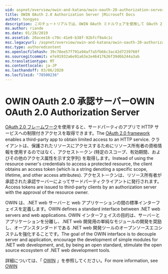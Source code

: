 ```yaml
---
uid: aspnet/overview/owin-and-katana/owin-oauth-20-authorization-server
title: OWIN OAuth 2.0 Authorization Server |Microsoft Docs
author: hongyes
description: このチュートリアルでは、OWIN OAuth ミドルウェアを使用して OAuth 2.0 承認サーバーを実装する方法について説明します。 これは、outlin のみを含む高度なチュートリアルです...
ms.author: riande
ms.date: 01/28/2019
ms.assetid: 20acee16-c70c-41e9-b38f-92bfcf9a4c1c
msc.legacyurl: /aspnet/overview/owin-and-katana/owin-oauth-20-authorization-server
msc.type: authoredcontent
ms.openlocfilehash: 39c78ee57f791a94af7a5fb66c3ac42d7239760f
ms.sourcegitcommit: e7e91932a6e91a63e2e46417626f39d6b244a3ab
ms.translationtype: MT
ms.contentlocale: ja-JP
ms.lasthandoff: 03/06/2020
ms.locfileid: "78500236"
---
```

# <a name="owin-oauth-20-authorization-server"></a><span data-ttu-id="d5ecc-104">OWIN OAuth 2.0 承認サーバー</span><span class="sxs-lookup"><span data-stu-id="d5ecc-104">OWIN OAuth 2.0 Authorization Server</span></span>

<span data-ttu-id="d5ecc-105">[OAuth 2.0 フレームワーク](http://tools.ietf.org/html/rfc6749)を使用すると、サードパーティのアプリで HTTP サービスへの制限付きアクセスを取得できます。</span><span class="sxs-lookup"><span data-stu-id="d5ecc-105">The [OAuth 2.0 framework](http://tools.ietf.org/html/rfc6749) enables a third-party app to obtain limited access to an HTTP service.</span></span> <span data-ttu-id="d5ecc-106">クライアントは、保護されたリソースにアクセスするためにリソース所有者の資格情報を使用するのではなく、アクセストークン (特定のスコープ、有効期間、およびその他のアクセス属性を示す文字列) を取得します。</span><span class="sxs-lookup"><span data-stu-id="d5ecc-106">Instead of using the resource owner's credentials to access a protected resource, the client obtains an access token (which is a string denoting a specific scope, lifetime, and other access attributes).</span></span> <span data-ttu-id="d5ecc-107">アクセストークンは、リソース所有者が承認された承認サーバーによってサードパーティクライアントに発行されます。</span><span class="sxs-lookup"><span data-stu-id="d5ecc-107">Access tokens are issued to third-party clients by an authorization server with the approval of the resource owner.</span></span>

<span data-ttu-id="d5ecc-108">OWIN は、.NET web サーバーと web アプリケーションの間の標準インターフェイスを定義します。</span><span class="sxs-lookup"><span data-stu-id="d5ecc-108">OWIN defines a standard interface between .NET web servers and web applications.</span></span> <span data-ttu-id="d5ecc-109">OWIN インターフェイスの目的は、サーバーとアプリケーションを分離し、.NET web 開発用の単純なモジュールの開発を奨励し、オープンスタンダードである .NET web 開発ツールのオープンソースエコシステムを強化することです。</span><span class="sxs-lookup"><span data-stu-id="d5ecc-109">The goal of the OWIN interface is to decouple server and application, encourage the development of simple modules for .NET web development, and, by being an open standard, stimulate the open source ecosystem of .NET web development tools.</span></span>

<span data-ttu-id="d5ecc-110">詳細については、「 [OWIN](http://owin.org/) 」を参照してください。</span><span class="sxs-lookup"><span data-stu-id="d5ecc-110">For more information, see [OWIN](http://owin.org/)</span></span>
